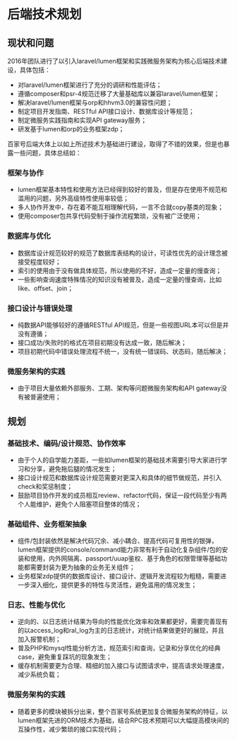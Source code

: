 # 后端技术规划
## 现状和问题
2016年团队进行了以引入laravel/lumen框架和实践微服务架构为核心后端技术建设，具体包括：

* 对laravel/lumen框架进行了充分的调研和性能评估；
* 遵循composer和psr-4规范迁移了大量基础库以兼容laravel/lumen框架；
* 解决laravel/lumen框架与orp和hhvm3.0的兼容性问题；
* 制定项目开发指南、RESTful API接口设计、数据库设计等规范；
* 制定微服务实践指南和实现API gateway服务；
* 研发基于lumen和orp的业务框架zdp；

百家号后端大体上以如上所述技术为基础进行建设，取得了不错的效果，但是也暴露一些问题，具体总结如：

### 框架与协作
* lumen框架基本特性和使用方法已经得到较好的普及，但是存在使用不规范和滥用的问题，另外高级特性使用率较低；
* 多人协作开发中，存在着不能互相理解代码，一言不合就copy基类的现象；
* 使用composer包共享代码受制于操作流程繁琐，没有被广泛使用；

### 数据库与优化
* 数据库设计规范较好的规范了数据库表结构的设计，可读性优先的设计理念被接受程度较好；
* 索引的使用由于没有做具体规范，所以使用的不好，造成一定量的慢查询；
* 一些影响查询速度特殊情况的知识没有被普及，造成一定量的慢查询，比如like、offset、join；

### 接口设计与错误处理
* 纯数据API能够较好的遵循RESTful API规范，但是一些视图URL本可以但是并没有遵循；
* 接口成功/失败时的格式在项目初期没有达成一致，随后解决；
* 项目初期代码中错误处理流程不统一，没有统一错误码、状态码，随后解决；

### 微服务架构的实践
* 由于项目大量依赖外部服务、工期、架构等问题微服务架构和API gateway没有被普遍使用；

## 规划
### 基础技术、编码/设计规范、协作效率
* 由于个人的自学能力差距，一些如lumen框架的基础技术需要引导大家进行学习和分享，避免拖后腿的情况发生；
* 接口设计规范和数据库设计规范需要对更深入和具体的细节做规范，并引入check和奖惩制度；
* 鼓励项目协作开发的成员相互review、refactor代码，保证一段代码至少有两个人能维护，避免个人阻塞项目整体的情况；

### 基础组件、业务框架抽象
* 组件/包封装依然是解决代码冗余、减小耦合、提高代码可复用性的银弹，lumen框架提供的console/command能力非常有利于自动化复杂组件/包的安装和使用，内外网隔离、passport/uuap鉴权、基于角色的权限管理等基础功能都需要封装为更为抽象的业务无关组件；
* 业务框架zdp提供的数据库设计、接口设计、逻辑开发流程较为粗糙，需要进一步深入细化，提供更多的特性与灵活性，避免滥用的情况发生；

### 日志、性能与优化
* 逆向的、以日志统计结果为导向的性能优化效率和效果都更好，需要完善现有的以access_log和ral_log为主的日志统计，对统计结果做更好的展现，并且加入报警机制；
* 普及PHP和mysql性能分析方法，规范索引和查询，记录和分享优化的经典case，避免重复踩坑的现象发生；
* 缓存机制需要更为合理、精细的加入接口与试图请求中，提高请求处理速度，减少系统负载；

### 微服务架构的实践
* 随着更多的模块被拆分出来，整个百家号系统更加复合微服务架构的特征，以lumen框架先进的ORM技术为基础，结合RPC技术预期可以大幅提高模块间的互操作性，减少繁琐的接口实现代码；
